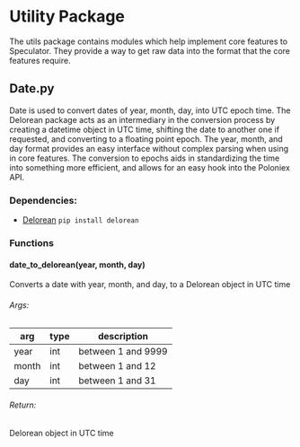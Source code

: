 # Utility Package
The utils package contains modules which help implement core features to Speculator.  They provide a way to get raw data into the format that the core features require.

## Date.py
Date is used to convert dates of year, month, day, into UTC epoch time.
The Delorean package acts as an intermediary in the conversion process by creating a datetime object in UTC time, shifting the date to another one if requested, and converting to a floating point epoch.  The year, month, and day format provides an easy interface without complex parsing when using in core features.  The conversion to epochs aids in standardizing the time into something more efficient, and allows for an easy hook into the Poloniex API.

### Dependencies:
* [Delorean](http://delorean.readthedocs.io/en/latest/install.html)
  ` pip install delorean `

### Functions
#### date\_to\_delorean(year, month, day)
Converts a date with year, month, and day, to a Delorean object in UTC time
###### Args:
arg | type | description
--- | ---  | ---
year | int | between 1 and 9999
month | int | between 1 and 12
day | int | between 1 and 31
###### Return:
Delorean object in UTC time


